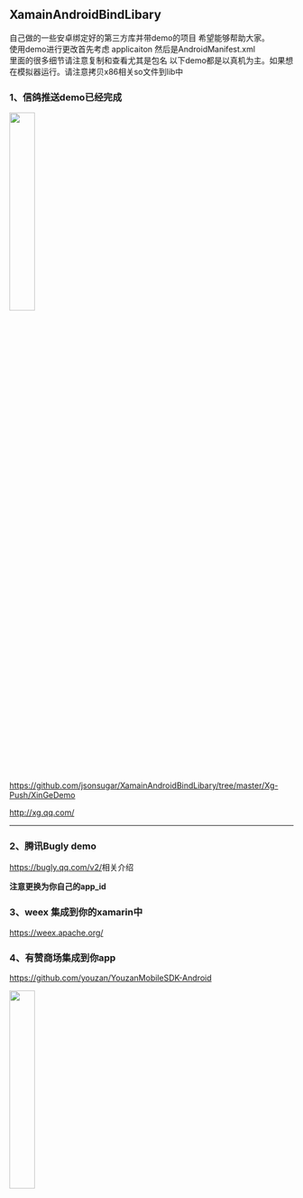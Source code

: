 ## XamainAndroidBindLibary
自己做的一些安卓绑定好的第三方库并带demo的项目
希望能够帮助大家。<br>
使用demo进行更改首先考虑 applicaiton 然后是AndroidManifest.xml<br>
里面的很多细节请注意复制和查看尤其是包名
以下demo都是以真机为主。如果想在模拟器运行。请注意拷贝x86相关so文件到lib中

### 1、信鸽推送demo已经完成
<img src="https://raw.githubusercontent.com/jsonsugar/XamainAndroidBindLibary/master/Screenshot/xinge-push-demo.png" width="30%"  style="width:30%"/>

<https://github.com/jsonsugar/XamainAndroidBindLibary/tree/master/Xg-Push/XinGeDemo>

<http://xg.qq.com/>

***
### 2、腾讯Bugly demo
<https://bugly.qq.com/v2/>相关介绍

**注意更换为你自己的app_id**

### 3、weex 集成到你的xamarin中
<https://weex.apache.org/>

### 4、有赞商场集成到你app
<https://github.com/youzan/YouzanMobileSDK-Android>

<img src="https://raw.githubusercontent.com/jsonsugar/XamainAndroidBindLibary/master/Screenshot/youzan.png" width="30%"  style="width:30%"/>